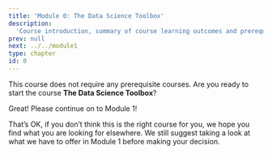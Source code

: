 ```yaml
---
title: 'Module 0: The Data Science Toolbox'
description:
  'Course introduction, summary of course learning outcomes and prerequisite validation.' 
prev: null
next: ../../module1
type: chapter
id: 0
---
```


<exercise id="1" title="The Data Science Toolbox" type="slides,video">

<slides source="module0/module0_00" shot="jajN3K9Nk7o" start="0" end="3:37">
</slides>

</exercise>


<exercise id="2" title="Are your ready?">

This course does not require any prerequisite courses.
Are you ready to start the course **The Data Science Toolbox**?

<choice>
<opt text="Yes! Let's get started!" correct="true">

Great! Please continue on to Module 1!

</opt>

</opt>

<opt text="I don't think this is the right fit for me." correct="true">


That’s OK, if you don’t think this is the right course for you, we hope you find what you are looking for elsewhere. We still suggest taking a look at what we have to offer in Module 1 before making your decision.

</opt>
</choice>

</exercise>


